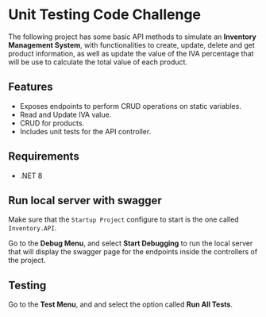 # Unit Testing Code Challenge

The following project has some basic API methods to simulate an **Inventory Management System**, with functionalities to create, update, delete and get product information, as well as update the value of the IVA percentage that will be use to calculate the total value of each product.

## Features

- Exposes endpoints to perform CRUD operations on static variables.
- Read and Update IVA value.
- CRUD for products.
- Includes unit tests for the API controller.

## Requirements

- .NET 8

## Run local server with swagger

Make sure that the `Startup Project` configure to start is the one called `Inventory.API`.

Go to the **Debug Menu**, and select **Start Debugging** to run the local server that will display the swagger page for the endpoints inside the controllers of the project.

## Testing

Go to the **Test Menu**, and and select the option called **Run All Tests**.
